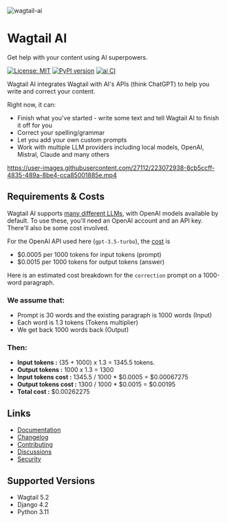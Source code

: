 ![wagtail-ai](https://user-images.githubusercontent.com/27112/223072917-8354f8f2-b687-44dd-9db7-33f2cc340233.png)

# Wagtail AI

Get help with your content using AI superpowers.

[![License: MIT](https://img.shields.io/badge/License-MIT-yellow.svg)](https://opensource.org/licenses/MIT)
[![PyPI version](https://badge.fury.io/py/wagtail-ai.svg)](https://badge.fury.io/py/wagtail-ai)
[![ai CI](https://github.com/wagtail/wagtail-ai/actions/workflows/test.yml/badge.svg)](https://github.com/wagtail/wagtail-ai/actions/workflows/test.yml)

Wagtail AI integrates Wagtail with AI's APIs (think ChatGPT) to help you write and correct your content.

Right now, it can:

* Finish what you've started - write some text and tell Wagtail AI to finish it off for you
* Correct your spelling/grammar
* Let you add your own custom prompts
* Work with multiple LLM providers including local models, OpenAI, Mistral, Claude and many others

https://user-images.githubusercontent.com/27112/223072938-8cb5ccff-4835-489a-8be4-cca85001885e.mp4

## Requirements & Costs

Wagtail AI supports [many different LLMs](https://wagtail-ai.readthedocs.io/latest/ai-backends/), with OpenAI models
available by default. To use these, you'll need an OpenAI account and an API key. There'll also be some cost involved.

For the OpenAI API used here (`gpt-3.5-turbo`), the [cost](https://openai.com/pricing) is

- $0.0005 per 1000 tokens for input tokens (prompt)
- $0.0015 per 1000 tokens for output tokens (answer)

Here is an estimated cost breakdown for the `correction` prompt on a 1000-word paragraph.

### We assume that:

- Prompt is 30 words and the existing paragraph is 1000 words (Input)
- Each word is 1.3 tokens (Tokens multiplier)
- We get back 1000 words back (Output)

### Then:

- **Input tokens :** (35 + 1000) x 1.3 = 1345.5 tokens.
- **Output tokens :** 1000 x 1.3 = 1300
- **Input tokens cost :** 1345.5 / 1000 * $0.0005 = $0.00067275
- **Output tokens cost :** 1300 / 1000 * $0.0015 = $0.00195
- **Total cost :** $0.00262275

## Links

- [Documentation](https://wagtail-ai.readthedocs.io/)
- [Changelog](https://github.com/wagtail/wagtail-ai/blob/main/CHANGELOG.md)
- [Contributing](https://wagtail-ai.readthedocs.io/latest/contributing/)
- [Discussions](https://github.com/wagtail/wagtail-ai/discussions)
- [Security](https://github.com/wagtail/wagtail-ai/security)

## Supported Versions

* Wagtail 5.2
* Django 4.2
* Python 3.11
